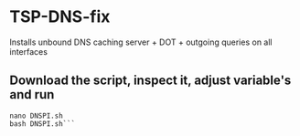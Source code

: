 # TSP-DNS-fix
Installs unbound DNS caching server + DOT + outgoing queries on all interfaces

## Download the script, inspect it, adjust variable's and run
```wget https://raw.githubusercontent.com/WaaromZoMoeilijk/TSP-DNS-fix/main/DNSPI.sh 
nano DNSPI.sh
bash DNSPI.sh```
